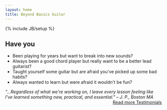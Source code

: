 ```yaml
---
layout: home
title: Beyond Basics Guitar
---
```

{% include JB/setup %}


<h2>Have you</h2>
<ul id="banner-list"> 
	<li>Been playing for years but want to break into new sounds?</li>
	<li>Always been a good chord player but really want to be a better lead guitarist?</li>
	<li>Taught yourself some guitar but are afraid you've picked up some bad habits?</li>
	<li>Always wanted to learn but were afraid it wouldn't be fun?</li>
</ul>
<div class="quote">
<em>"...Regardless of what we're working on,  I leave every lesson feeling like I've learned something new, practical, and essential."    – J. P., Boston MA</em>
    
</div>
<div class="action">
	 <a class="btn " style="float:right" href="{{BASE_PATH}}testimonials.html">Read more Testimonials</a>
</div>

<br/>




